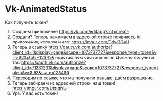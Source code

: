 # Vk-AnimatedStatus
Как получить токен?

1. Создаем приложение https://vk.com/editapp?act=create
2. Создали? Теперь нажимаем в адресной строке появилось id приложения, копируем его:
https://imgur.com/Cdw3GeH
3. Теперь в ссылку
https://oauth.vk.com/authorize?client_id=1&display=page&scope=1073737727&response_type=token&v=5.92&state=123456
подставляем свои значения
Должно получится так:
https://oauth.vk.com/authorize?client_id=71231231&display=page&scope=1073737727&response_type=token&v=5.92&state=123456
4. Переходим по ссылке что мы получили раньше, даём разрешение.
5. Теперь забираем из адресной строки наш токен!
https://imgur.com/DtqlqNG
6. Ура. У вас есть токен!
